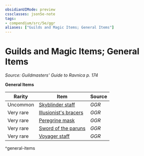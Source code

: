 ```yaml
---
obsidianUIMode: preview
cssclasses: json5e-note
tags:
- compendium/src/5e/ggr
aliases: ["Guilds and Magic Items; General Items"]
---
```

# Guilds and Magic Items; General Items
*Source: Guildmasters' Guide to Ravnica p. 174* 

**General Items**

| Rarity | Item | Source |
|--------|------|--------|
| Uncommon | [Skyblinder staff](/3-Mechanics/CLI/items/skyblinder-staff-ggr.md) | *GGR* |
| Very rare | [Illusionist's bracers](/3-Mechanics/CLI/items/illusionists-bracers-ggr.md) | *GGR* |
| Very rare | [Peregrine mask](/3-Mechanics/CLI/items/peregrine-mask-ggr.md) | *GGR* |
| Very rare | [Sword of the paruns](/3-Mechanics/CLI/items/sword-of-the-paruns-ggr.md) | *GGR* |
| Very rare | [Voyager staff](/3-Mechanics/CLI/items/voyager-staff-ggr.md) | *GGR* |
^general-items